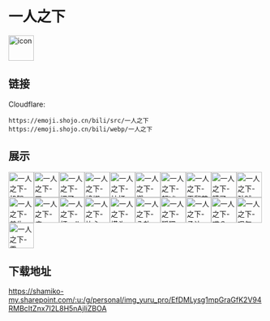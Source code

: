# 一人之下
<img src="https://emoji.shojo.cn/bili/src/一人之下/icon.png" width="50" height="50" alt="icon">

## 链接
Cloudflare:
```
https://emoji.shojo.cn/bili/src/一人之下
https://emoji.shojo.cn/bili/webp/一人之下
```
## 展示
<img src="https://emoji.shojo.cn/bili/src/一人之下/一人之下-机智.png" width="50" height="50" alt="一人之下-机智"><img src="https://emoji.shojo.cn/bili/src/一人之下/一人之下-刀.png" width="50" height="50" alt="一人之下-刀"><img src="https://emoji.shojo.cn/bili/src/一人之下/一人之下-埋了.png" width="50" height="50" alt="一人之下-埋了"><img src="https://emoji.shojo.cn/bili/src/一人之下/一人之下-蟑螂.png" width="50" height="50" alt="一人之下-蟑螂"><img src="https://emoji.shojo.cn/bili/src/一人之下/一人之下-抽打.png" width="50" height="50" alt="一人之下-抽打"><img src="https://emoji.shojo.cn/bili/src/一人之下/一人之下-燃.png" width="50" height="50" alt="一人之下-燃"><img src="https://emoji.shojo.cn/bili/src/一人之下/一人之下-超凶.png" width="50" height="50" alt="一人之下-超凶"><img src="https://emoji.shojo.cn/bili/src/一人之下/一人之下-干翻苍穹.png" width="50" height="50" alt="一人之下-干翻苍穹"><img src="https://emoji.shojo.cn/bili/src/一人之下/一人之下-糟了.png" width="50" height="50" alt="一人之下-糟了"><img src="https://emoji.shojo.cn/bili/src/一人之下/一人之下-孙贼.png" width="50" height="50" alt="一人之下-孙贼"><img src="https://emoji.shojo.cn/bili/src/一人之下/一人之下-养生.png" width="50" height="50" alt="一人之下-养生"><img src="https://emoji.shojo.cn/bili/src/一人之下/一人之下-瘫.png" width="50" height="50" alt="一人之下-瘫"><img src="https://emoji.shojo.cn/bili/src/一人之下/一人之下-打call.png" width="50" height="50" alt="一人之下-打call"><img src="https://emoji.shojo.cn/bili/src/一人之下/一人之下-比心.png" width="50" height="50" alt="一人之下-比心"><img src="https://emoji.shojo.cn/bili/src/一人之下/一人之下-摸头.png" width="50" height="50" alt="一人之下-摸头"><img src="https://emoji.shojo.cn/bili/src/一人之下/一人之下-八卦.png" width="50" height="50" alt="一人之下-八卦"><img src="https://emoji.shojo.cn/bili/src/一人之下/一人之下-狐狸.png" width="50" height="50" alt="一人之下-狐狸"><img src="https://emoji.shojo.cn/bili/src/一人之下/一人之下-承让.png" width="50" height="50" alt="一人之下-承让"><img src="https://emoji.shojo.cn/bili/src/一人之下/一人之下-哎？.png" width="50" height="50" alt="一人之下-哎？"><img src="https://emoji.shojo.cn/bili/src/一人之下/一人之下-叹气.png" width="50" height="50" alt="一人之下-叹气"><img src="https://emoji.shojo.cn/bili/src/一人之下/一人之下-雷.png" width="50" height="50" alt="一人之下-雷">

## 下载地址

https://shamiko-my.sharepoint.com/:u:/g/personal/img_yuru_pro/EfDMLysg1mpGraGfK2V94RMBcItZnx7I2L8H5nAjliZBOA